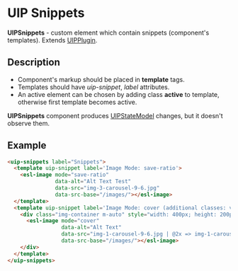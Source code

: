 # UIP Snippets

**UIPSnippets** - custom element which contain snippets (component's templates).
Extends [UIPPlugin](src/core/README.md#uip-plugin).

## Description

- Component's markup should be placed in **template** tags.
- Templates should have *uip-snippet*, *label* attributes.
- An active element can be chosen by adding class **active** to template, otherwise first template becomes active.

**UIPSnippets** component produces [UIPStateModel](src/core/README.md#uip-state-model) changes, but it doesn't observe them.

## Example

```html
<uip-snippets label="Snippets">
  <template uip-snippet label='Image Mode: save-ratio'>
    <esl-image mode="save-ratio"
               data-alt="Alt Text Test"
               data-src="img-3-carousel-9-6.jpg"
               data-src-base="/images/"></esl-image>
  </template>
  <template uip-snippet label='Image Mode: cover (additional classes: vertical alignment)'>
    <div class="img-container m-auto" style="width: 400px; height: 200px; border: 1px solid gray;">
      <esl-image mode="cover"
                 data-alt="Alt Text"
                 data-src="img-1-carousel-9-6.jpg | @2x => img-1-carousel-9-6.jpg"
                 data-src-base="/images/"></esl-image>
    </div>
  </template>
</uip-snippets>
```

